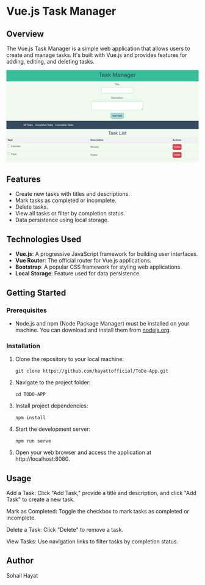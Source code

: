 # Vue.js Task Manager



## Overview

The Vue.js Task Manager is a simple web application that allows users to create and manage tasks. It's built with Vue.js and provides features for adding, editing, and deleting tasks.


![Alt text](image.png)

## Features

- Create new tasks with titles and descriptions.
- Mark tasks as completed or incomplete.
- Delete tasks.
- View all tasks or filter by completion status.
- Data persistence using local storage.

## Technologies Used

- **Vue.js**: A progressive JavaScript framework for building user interfaces.
- **Vue Router**: The official router for Vue.js applications.
- **Bootstrap**: A popular CSS framework for styling web applications.
- **Local Storage**:  Feature used for data persistence.

## Getting Started

### Prerequisites

- Node.js and npm (Node Package Manager) must be installed on your machine. You can download and install them from [nodejs.org](https://nodejs.org/).

### Installation

1. Clone the repository to your local machine:

   ```shell
   git clone https://github.com/hayattofficial/ToDo-App.git

2. Navigate to the project folder:
    ```shell
   cd TODO-APP

3. Install project dependencies:
    ```shell
   npm install

4. Start the development server:
    ```shell
   npm run serve

5. Open your web browser and access the application at http://localhost:8080.


## Usage
Add a Task: Click "Add Task," provide a title and description, and click "Add Task" to create a new task.

Mark as Completed: Toggle the checkbox to mark tasks as completed or incomplete.

Delete a Task: Click "Delete" to remove a task.

View Tasks: Use navigation links to filter tasks by completion status.


## Author
Sohail Hayat
